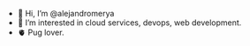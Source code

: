 - 👋 Hi, I’m @alejandromerya
- 👀 I’m interested in cloud services, devops, web development.
- 🫀 Pug lover.

<!---
alejandromerya/alejandromerya is a ✨ special ✨ repository because its `README.md` (this file) appears on your GitHub profile.
You can click the Preview link to take a look at your changes.
--->
